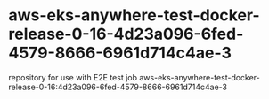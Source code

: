 # aws-eks-anywhere-test-docker-release-0-16-4d23a096-6fed-4579-8666-6961d714c4ae-3
repository for use with E2E test job aws-eks-anywhere-test-docker-release-0-16:4d23a096-6fed-4579-8666-6961d714c4ae-3
